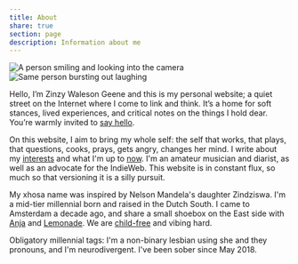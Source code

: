 ```yaml
---
title: About
share: true
section: page
description: Information about me
---
```


<div class="grid grid-cols-2 gap-4">
<div>
<img src="https://res.cloudinary.com/dbi2zounq/image/upload/w_800/v1667744670/me/zinzy-1_telofx.jpg" alt="A person smiling and looking into the camera">
</div>
<div>
<img src="https://res.cloudinary.com/dbi2zounq/image/upload/w_800/v1667744670/me/zinzy-2_eixpog.jpg" alt="Same person bursting out laughing">
</div>
</div>

Hello, I’m Zinzy Waleson Geene and this is my personal website; a quiet street on the Internet where I come to link and think. It’s a home for soft stances, lived experiences, and critical notes on the things I hold dear. You’re warmly invited to [say hello](/hello).

On this website, I aim to bring my whole self: the self that works, that plays, that questions, cooks, prays, gets angry, changes her mind. I write about my [interests](/interests) and what I'm up to [now](/now). I'm an amateur musician and diarist, as well as an advocate for the IndieWeb. This website is in constant flux, so much so that versioning it is a silly pursuit.

My xhosa name was inspired by Nelson Mandela's daughter Zindziswa. I'm a mid-tier millennial born and raised in the Dutch South. I came to Amsterdam a decade ago, and share a small shoebox on the East side with [Anja](https://anjawaleson.notion.site/Anja-Waleson-0182c8df804b4b12ab6e70b5b5795a55) and [Lemonade](https://lemonade.waleson.us/). We are [child-free](https://en.wikipedia.org/wiki/Voluntary_childlessness) and vibing hard.

Obligatory millennial tags: I'm a non-binary lesbian using she and they pronouns, and I'm neurodivergent. I've been sober since May 2018.